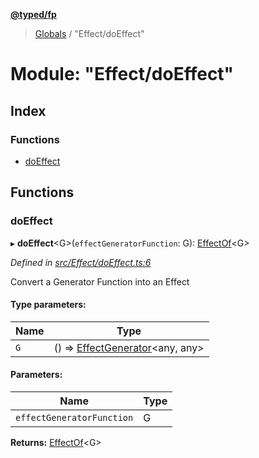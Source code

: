 **[@typed/fp](../README.md)**

> [Globals](../globals.md) / "Effect/doEffect"

# Module: "Effect/doEffect"

## Index

### Functions

* [doEffect](_effect_doeffect_.md#doeffect)

## Functions

### doEffect

▸ **doEffect**\<G>(`effectGeneratorFunction`: G): [EffectOf](_effect_effect_.md#effectof)\<G>

*Defined in [src/Effect/doEffect.ts:6](https://github.com/TylorS/typed-fp/blob/f27ba3e/src/Effect/doEffect.ts#L6)*

Convert a Generator Function into an Effect

#### Type parameters:

Name | Type |
------ | ------ |
`G` | () => [EffectGenerator](_effect_effect_.md#effectgenerator)\<any, any> |

#### Parameters:

Name | Type |
------ | ------ |
`effectGeneratorFunction` | G |

**Returns:** [EffectOf](_effect_effect_.md#effectof)\<G>
